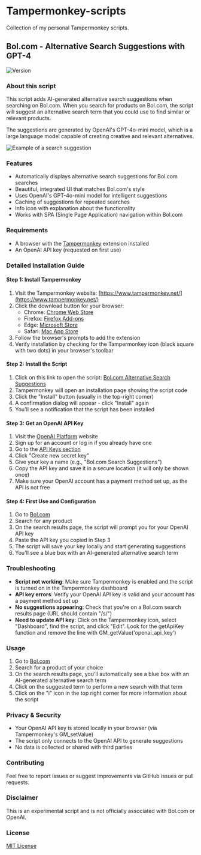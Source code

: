 # Tampermonkey-scripts
Collection of my personal Tampermonkey scripts.

## Bol.com - Alternative Search Suggestions with GPT-4

![Version](https://img.shields.io/badge/version-1.3-blue)

### About this script
This script adds AI-generated alternative search suggestions when searching on Bol.com. When you search for products on Bol.com, the script will suggest an alternative search term that you could use to find similar or relevant products.

The suggestions are generated by OpenAI's GPT-4o-mini model, which is a large language model capable of creating creative and relevant alternatives.

![Example of a search suggestion](https://via.placeholder.com/600x100?text=Example+of+a+search+suggestion)

### Features
- Automatically displays alternative search suggestions for Bol.com searches
- Beautiful, integrated UI that matches Bol.com's style
- Uses OpenAI's GPT-4o-mini model for intelligent suggestions
- Caching of suggestions for repeated searches
- Info icon with explanation about the functionality
- Works with SPA (Single Page Application) navigation within Bol.com

### Requirements
- A browser with the [Tampermonkey](https://www.tampermonkey.net/) extension installed
- An OpenAI API key (requested on first use)

### Detailed Installation Guide

#### Step 1: Install Tampermonkey
1. Visit the Tampermonkey website: [https://www.tampermonkey.net/](https://www.tampermonkey.net/)
2. Click the download button for your browser:
   - Chrome: [Chrome Web Store](https://chrome.google.com/webstore/detail/tampermonkey/dhdgffkkebhmkfjojejmpbldmpobfkfo)
   - Firefox: [Firefox Add-ons](https://addons.mozilla.org/en-US/firefox/addon/tampermonkey/)
   - Edge: [Microsoft Store](https://microsoftedge.microsoft.com/addons/detail/tampermonkey/iikmkjmpaadaobahmlepeloendndfphd)
   - Safari: [Mac App Store](https://apps.apple.com/app/tampermonkey/id1482490089)
3. Follow the browser's prompts to add the extension
4. Verify installation by checking for the Tampermonkey icon (black square with two dots) in your browser's toolbar

#### Step 2: Install the Script
1. Click on this link to open the script: [Bol.com Alternative Search Suggestions](https://github.com/bartbellefroid/tampermonkey-scripts/raw/main/bol%20-%20alternative%20search%20suggestion%20with%20GPT.js)
2. Tampermonkey will open an installation page showing the script code
3. Click the "Install" button (usually in the top-right corner)
4. A confirmation dialog will appear - click "Install" again
5. You'll see a notification that the script has been installed

#### Step 3: Get an OpenAI API Key
1. Visit the [OpenAI Platform](https://platform.openai.com/) website
2. Sign up for an account or log in if you already have one
3. Go to the [API Keys section](https://platform.openai.com/api-keys)
4. Click "Create new secret key"
5. Give your key a name (e.g., "Bol.com Search Suggestions")
6. Copy the API key and save it in a secure location (it will only be shown once)
7. Make sure your OpenAI account has a payment method set up, as the API is not free

#### Step 4: First Use and Configuration
1. Go to [Bol.com](https://www.bol.com)
2. Search for any product
3. On the search results page, the script will prompt you for your OpenAI API key
4. Paste the API key you copied in Step 3
5. The script will save your key locally and start generating suggestions
6. You'll see a blue box with an AI-generated alternative search term

### Troubleshooting
- **Script not working**: Make sure Tampermonkey is enabled and the script is turned on in the Tampermonkey dashboard
- **API key errors**: Verify your OpenAI API key is valid and your account has a payment method set up
- **No suggestions appearing**: Check that you're on a Bol.com search results page (URL should contain "/s/")
- **Need to update API key**: Click on the Tampermonkey icon, select "Dashboard", find the script, and click "Edit". Look for the getApiKey function and remove the line with GM_getValue('openai_api_key')

### Usage
1. Go to [Bol.com](https://www.bol.com)
2. Search for a product of your choice
3. On the search results page, you'll automatically see a blue box with an AI-generated alternative search term
4. Click on the suggested term to perform a new search with that term
5. Click on the "i" icon in the top right corner for more information about the script

### Privacy & Security
- Your OpenAI API key is stored locally in your browser (via Tampermonkey's GM_setValue)
- The script only connects to the OpenAI API to generate suggestions
- No data is collected or shared with third parties

### Contributing
Feel free to report issues or suggest improvements via GitHub issues or pull requests.

### Disclaimer
This is an experimental script and is not officially associated with Bol.com or OpenAI.

### License
[MIT License](LICENSE)
